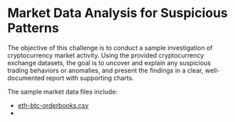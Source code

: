 # Market Data Analysis for Suspicious Patterns

The objective of this challenge is to conduct a sample investigation of cryptocurrency market activity. Using the provided cryptocurrency exchange datasets, the goal is to uncover and explain any suspicious trading behaviors or anomalies, and present the findings in a clear, well-documented report with supporting charts.

The sample market data files include:

- [eth-btc-orderbooks.csv](https://github.com/1712n/market-data-challenge/blob/main/eth-btc-orderbooks.csv)
- 
